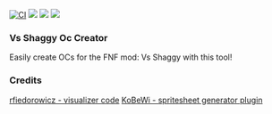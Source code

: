 [![CI](https://img.shields.io/github/actions/workflow/status/Vortex2Oblivion/Vs-Shaggy-Oc-Creator/main.yml?branch=dev&logo=github)](https://github.com/Vortex2Oblivion/Vs-Shaggy-Oc-Creator/actions/workflows/main.yml)
![](https://img.shields.io/github/repo-size/Vortex2Oblivion/Vs-Shaggy-Oc-Creator) ![](https://badgen.net/github/open-issues/Vortex2Oblivion/Vs-Shaggy-Oc-Creator) ![](https://badgen.net/badge/license/GPL-3.0/Vs-Shaggy-Oc-Creator)

### Vs Shaggy Oc Creator

Easily create OCs for the FNF mod: Vs Shaggy with this tool!

### Credits

[rfiedorowicz - visualizer code](https://github.com/rfiedorowicz/godot_spectrum_analyze)
[KoBeWi - spritesheet generator plugin](https://godotengine.org/asset-library/asset/1486)